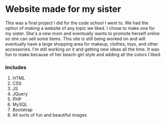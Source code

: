 # Website made for my sister

This was a final project I did for the code school I went to. We had the option of making a website of any topic we liked. I chose to make one for my sister. She's a new mom and eventually wants to promote herself online so she can sell some items. This site is still being worked on and will eventually have a large shopping area for makeup, clothes, toys, and other accessories. I'm still working on it and getting new ideas all the time. It was fun to make because of her beach-girl style and adding all the colors I liked. 

### Includes
1. HTML
2. CSS
3. JS
4. JQuery
5. PHP
6. MySQL
7. Bootstrap
8. All sorts of fun and beautiful images

